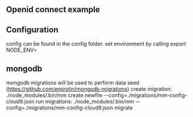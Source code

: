 Openid connect example
----------------------

Configuration
-------------
config can be found in the config folder.
set environment by calling export NODE_ENV=<environment>

mongodb
-------
mongodb migrations will be used to perform data seed (https://github.com/emirotin/mongodb-migrations)
create migration: ./node_modules/.bin/mm create newfile --config=./migrations/mm-config-cloud9.json
run migrations: ./node_modules/.bin/mm --config=./migrations/mm-config-cloud9.json migrate